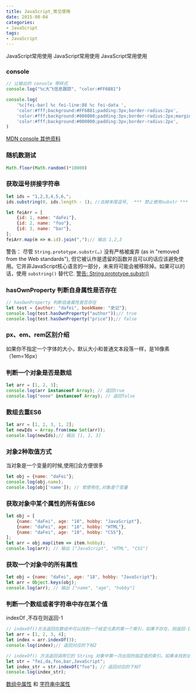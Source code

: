 ```yaml
---
title: JavaScript_常见使用
date: 2015-08-04
categories: 
- JavaScript
tags:
- JavaScript
---
```

 JavaScript常用使用
 JavaScript常用使用
 JavaScript常用使用

<!-- more -->

### console

```javascript
// 让输出的 console 带样式
console.log("%c大飞信息跟踪", "color:#FF6B81")

console.log(
    '%c[fei-bar] %c fei-line:88 %c fei-data ',
    'color:#fff;background:#FF6B81;padding:3px;border-radius:2px',
    'color:#fff;background:#808080;padding:3px;border-radius:2px;margin:0 3px;',
    'color:#fff;background:#000000;padding:3px;border-radius:2px',
)
```

[MDN console 其他资料](https://developer.mozilla.org/zh-CN/docs/Web/API/console#%E7%A4%BA%E4%BE%8B)

### 随机数测试

```javascript
Math.floor(Math.random()*10000)
```

### 获取逗号拼接字符串

```javascript
let ids = "1,2,3,4,5,6,";
ids.substring(0, ids.length - 1); //去掉末尾逗号,  *** 禁止使用substr ***

let feiArr = [
    {id: 1, name: "daFei"},
    {id: 2, name: "foo"},
    {id: 3, name: "bar"},
];
feiArr.map(m => m.id).join(",");// 输出 1,2,3

```

警告： 尽管 `String.prototype.substr(…)` 没有严格被废弃 (as in "removed from the Web standards"), 但它被认作是遗留的函数并且可以的话应该避免使用。它并非JavaScript核心语言的一部分，未来将可能会被移除掉。如果可以的话，使用 `substring()` 替代它.       [警告: String.prototype.substr()](https://developer.mozilla.org/zh-CN/docs/Web/JavaScript/Reference/Global_Objects/String/substr)

### hasOwnProperty 判断自身属性是否存在 

```javascript
// hasOwnProperty 判断自身属性是否存在 
let test = {author: "dafei", bookName: "史记"};
console.log(test.hasOwnProperty("author"));// true
console.log(test.hasOwnProperty("price"));// false
```

### px、em、rem区别介绍

如果你不指定一个字体的大小，默认大小和普通文本段落一样，是16像素（1em=16px）

### 判断一个对象是否是数组

```javascript
let arr = [1, 2, 3];
console.log(arr instanceof Array); // 返回true
console.log("eeee" instanceof Array); // 返回false
```

### 数组去重ES6

```javascript
let arr = [1, 2, 3, 1, 2];
let newIds = Array.from(new Set(arr));
console.log(newIds);// 输出 [1, 2, 3]
```

### 对象2种取值方式

当对象是一个变量的时候,使用[]会方便很多

```javascript
let obj = {name: "daFei"};
console.log(obj.name);
console.log(obj['name']); // 常使用在,对象是个变量
```

### 获取对象中某个属性的所有值ES6

```javascript
let obj = [
    {name: "daFei", age: "18", hobby: "JavaScript"},
    {name: "daFei", age: "18", hobby: "HTML"},
    {name: "daFei", age: "18", hobby: "CSS"},
];
let arr = obj.map(item => item.hobby);
console.log(arr); // 输出 ["JavaScript", "HTML", "CSS"]
```

### 获取一个对象中的所有属性

````javascript
let obj = {name: "daFei", age: "18", hobby: "JavaScript"};
let arr = Object.keys(obj);
console.log(arr); // 输出 ["name", "age", "hobby"]
````

### 判断一个数组或者字符串中存在某个值

indexOf ,不存在则返回-1

```javascript
// indexOf()方法返回在数组中可以找到一个给定元素的第一个索引，如果不存在，则返回-1。
let arr = [1, 2, 3, 4];
let index = arr.indexOf(3);
console.log(index);// 返回对应的下标2

// indexOf() 方法返回调用它的 String 对象中第一次出现的指定值的索引。如果未找到该值，则返回 -1。
let str = "fei,da,foo,bar,JavaScript";
let index_str = str.indexOf("foo"); // 返回对应的下标7
console.log(index_str);
```

[数组中属性](https://developer.mozilla.org/zh-CN/docs/Web/JavaScript/Reference/Global_Objects/Array/indexOf) 和  [字符串中属性](https://developer.mozilla.org/zh-CN/docs/Web/JavaScript/Reference/Global_Objects/String/indexOf)




























